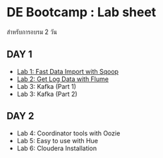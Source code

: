 # DE Bootcamp : Lab sheet

สำหรับการอบรม 2 วัน

## DAY 1
- [Lab 1: Fast Data Import with Sqoop](https://github.com/innosoft-mis/de/blob/master/lab/01.md)
- [Lab 2: Get Log Data with Flume](https://github.com/innosoft-mis/de/blob/master/lab/02.md)
- Lab 3: Kafka (Part 1)
- Lab 3: Kafka (Part 2)

## DAY 2
- Lab 4: Coordinator tools with Oozie
- Lab 5: Easy to use with Hue
- Lab 6: Cloudera Installation
